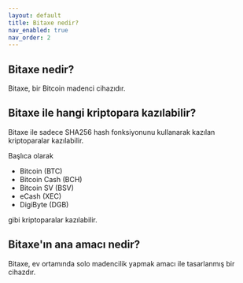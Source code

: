 ```yaml
---
layout: default
title: Bitaxe nedir?
nav_enabled: true
nav_order: 2
---
```


## Bitaxe nedir?

Bitaxe, bir Bitcoin madenci cihazıdır.

## Bitaxe ile hangi kriptopara kazılabilir?

Bitaxe ile sadece SHA256 hash fonksiyonunu kullanarak kazılan kriptoparalar kazılabilir.

Başlıca olarak

- Bitcoin (BTC)
- Bitcoin Cash (BCH)
- Bitcoin SV (BSV)
- eCash (XEC)
- DigiByte (DGB)

gibi kriptoparalar kazılabilir.

## Bitaxe'ın ana amacı nedir?

Bitaxe, ev ortamında solo madencilik yapmak amacı ile tasarlanmış bir cihazdır.
